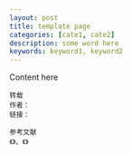 ```yaml
---
layout: post
title: template page
categories: [cate1, cate2]
description: some word here
keywords: keyword1, keyword2
---
```


Content here

```
转载
作者：
链接：
```

```
参考文献
《》、《》
```


